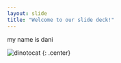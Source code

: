 ```yaml
---
layout: slide
title: "Welcome to our slide deck!"
---
```


my name is dani

![dinotocat](https://octodex.github.com/images/dinotocat.png)
{: .center}
